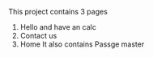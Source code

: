 This project contains 3 pages
1. Hello and have an calc
2. Contact us
3. Home
It also contains Passge master